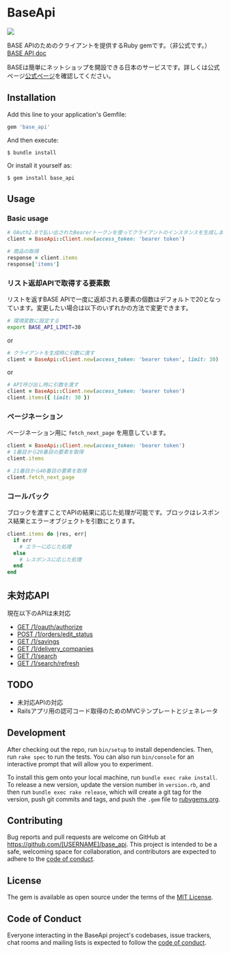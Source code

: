 # BaseApi
![](https://github.com/yamashun/base_api/workflows/Rspec/badge.svg)

BASE APIのためのクライアントを提供するRuby gemです。（非公式です。）
[BASE API doc](https://docs.thebase.in/docs/api/)

BASEは簡単にネットショップを開設できる日本のサービスです。詳しくは公式ページ[公式ページ](https://thebase.in/)を確認してください。

## Installation

Add this line to your application's Gemfile:

```ruby
gem 'base_api'
```

And then execute:

    $ bundle install

Or install it yourself as:

    $ gem install base_api

## Usage
### Basic usage

```ruby
# OAuth2.0で払い出されたBearerトークンを使ってクライアントのインスタンスを生成します。
client = BaseApi::Client.new(access_token: 'bearer token')

# 商品の取得
response = client.items
response['items']
```

### リスト返却APIで取得する要素数
リストを返すBASE APIで一度に返却される要素の個数はデフォルトで20となっています。変更したい場合は以下のいずれかの方法で変更できます。

```bash
# 環境変数に設定する
export BASE_API_LIMIT=30
```

or

```ruby
# クライアントを生成時に引数に渡す
client = BaseApi::Client.new(access_token: 'bearer token', limit: 30)
```

or

```ruby
# API呼び出し時に引数を渡す
client = BaseApi::Client.new(access_token: 'bearer token')
client.items({ limit: 30 })
```

### ページネーション
ページネーション用に `fetch_next_page` を用意しています。

```ruby
client = BaseApi::Client.new(access_token: 'bearer token')
# 1番目から20番目の要素を取得
client.items

# 21番目から40番目の要素を取得
client.fetch_next_page
```

### コールバック
ブロックを渡すことでAPIの結果に応じた処理が可能です。ブロックはレスポンス結果とエラーオブジェクトを引数にとります。

```ruby
client.items do |res, err|
  if err
    # エラーに応じた処理
  else
    # レスポンスに応じた処理
  end
end
```

## 未対応API
現在以下のAPIは未対応
- [GET /1/oauth/authorize](https://docs.thebase.in/docs/api/oauth/authorize)
- [POST /1/orders/edit_status](https://docs.thebase.in/docs/api/orders/edit_status)
- [GET /1/savings](https://docs.thebase.in/docs/api/savings/)
- [GET /1/delivery_companies](https://docs.thebase.in/docs/api/delivery_companies/)
- [GET /1/search](https://docs.thebase.in/docs/api/search/)
- [GET /1/search/refresh](https://docs.thebase.in/docs/api/search/refresh)


## TODO
- 未対応APIの対応
- Railsアプリ用の認可コード取得のためのMVCテンプレートとジェネレータ

## Development

After checking out the repo, run `bin/setup` to install dependencies. Then, run `rake spec` to run the tests. You can also run `bin/console` for an interactive prompt that will allow you to experiment.

To install this gem onto your local machine, run `bundle exec rake install`. To release a new version, update the version number in `version.rb`, and then run `bundle exec rake release`, which will create a git tag for the version, push git commits and tags, and push the `.gem` file to [rubygems.org](https://rubygems.org).

## Contributing

Bug reports and pull requests are welcome on GitHub at https://github.com/[USERNAME]/base_api. This project is intended to be a safe, welcoming space for collaboration, and contributors are expected to adhere to the [code of conduct](https://github.com/[USERNAME]/base_api/blob/master/CODE_OF_CONDUCT.md).


## License

The gem is available as open source under the terms of the [MIT License](https://opensource.org/licenses/MIT).

## Code of Conduct

Everyone interacting in the BaseApi project's codebases, issue trackers, chat rooms and mailing lists is expected to follow the [code of conduct](https://github.com/[USERNAME]/base_api/blob/master/CODE_OF_CONDUCT.md).

